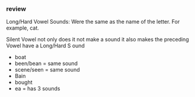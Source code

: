 ### review
Long/Hard Vowel Sounds: Were the same as the name of the letter. For example, cat.

Silent Vowel not only  does it not make a sound it also makes the preceding  Vowel have a Long/Hard S ound
- boat
- been/bean = same sound
- scene/seen = same sound
- Bain
- bought
- ea = has 3 sounds
<!--stackedit_data:
eyJoaXN0b3J5IjpbODQwOTYwNjI3LDczMDk5ODExNl19
-->